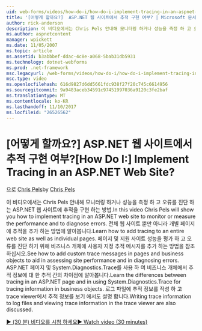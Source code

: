 ```yaml
---
uid: web-forms/videos/how-do-i/how-do-i-implement-tracing-in-an-aspnet-web-site
title: '[어떻게 할까요?]  ASP.NET 웹 사이트에서 추적 구현 여부? | Microsoft 문서'
author: rick-anderson
description: 이 비디오에서는 Chris Pels 안내해 모니터링 하거나 성능을 측정 하 고 오류를 진단 하는 ASP.NET 웹 사이트에 추적을 구현 하는 방법. 알아보기 호...
ms.author: aspnetcontent
manager: wpickett
ms.date: 11/05/2007
ms.topic: article
ms.assetid: b3abbbef-ddac-4c8e-a068-5bab31db5931
ms.technology: dotnet-webforms
ms.prod: .net-framework
msc.legacyurl: /web-forms/videos/how-do-i/how-do-i-implement-tracing-in-an-aspnet-web-site
msc.type: video
ms.openlocfilehash: 616d9827d6dd5661fdc938f27f20c745c6614956
ms.sourcegitcommit: 9a9483aceb34591c97451997036a9120c3fe2baf
ms.translationtype: MT
ms.contentlocale: ko-KR
ms.lasthandoff: 11/10/2017
ms.locfileid: "26526562"
---
```

<a name="how-do-i--implement-tracing-in-an-aspnet-web-site"></a><span data-ttu-id="17119-105">[어떻게 할까요?]  ASP.NET 웹 사이트에서 추적 구현 여부?</span><span class="sxs-lookup"><span data-stu-id="17119-105">[How Do I:]  Implement Tracing in an ASP.NET Web Site?</span></span>
====================
<span data-ttu-id="17119-106">으로 [Chris Pels](https://twitter.com/chrispels)</span><span class="sxs-lookup"><span data-stu-id="17119-106">by [Chris Pels](https://twitter.com/chrispels)</span></span>

<span data-ttu-id="17119-107">이 비디오에서는 Chris Pels 안내해 모니터링 하거나 성능을 측정 하 고 오류를 진단 하는 ASP.NET 웹 사이트에 추적을 구현 하는 방법.</span><span class="sxs-lookup"><span data-stu-id="17119-107">In this video Chris Pels will show you how to implement tracing in an ASP.NET web site to monitor or measure the performance and to diagnose errors.</span></span> <span data-ttu-id="17119-108">전체 웹 사이트 뿐만 아니라 개별 페이지에 추적을 추가 하는 방법에 알아봅니다.</span><span class="sxs-lookup"><span data-stu-id="17119-108">Learn how to add tracing to an entire web site as well as individual pages.</span></span> <span data-ttu-id="17119-109">페이지 및 지원 사이트 성능을 평가 하 고 오류를 진단 하기 위해 비즈니스 개체에 사용자 지정 추적 메시지를 추가 하는 방법을 참조 하십시오.</span><span class="sxs-lookup"><span data-stu-id="17119-109">See how to add custom trace messages in pages and business objects to aid in assessing site performance and in diagnosing errors.</span></span> <span data-ttu-id="17119-110">ASP.NET 페이지 및 System.Diagnostics.Trace를 사용 하 여 비즈니스 개체에서 추적 정보에 대 한 추적 간의 차이점에 알아봅니다.</span><span class="sxs-lookup"><span data-stu-id="17119-110">Learn the differences between tracing in an ASP.NET page and in using System.Diagnostics.Trace for tracing information in business objects.</span></span> <span data-ttu-id="17119-111">로그 파일에 추적 정보를 작성 하 고 trace viewer에서 추적 정보를 보기 에서도 설명 합니다.</span><span class="sxs-lookup"><span data-stu-id="17119-111">Writing trace information to log files and viewing trace information in the trace viewer are also discussed.</span></span>

[<span data-ttu-id="17119-112">&#9654; (30 분) 비디오를 시청 하세요</span><span class="sxs-lookup"><span data-stu-id="17119-112">&#9654; Watch video (30 minutes)</span></span>](https://channel9.msdn.com/Blogs/ASP-NET-Site-Videos/how-do-i-implement-tracing-in-an-aspnet-web-site)
